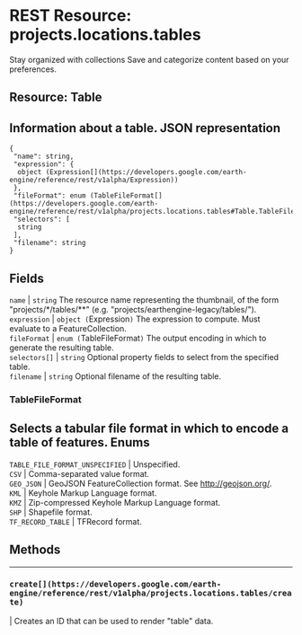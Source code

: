  
#  REST Resource: projects.locations.tables 
Stay organized with collections  Save and categorize content based on your preferences. 
## Resource: Table
Information about a table.
JSON representation  
---  
```
{
 "name": string,
 "expression": {
  object (Expression[](https://developers.google.com/earth-engine/reference/rest/v1alpha/Expression))
 },
 "fileFormat": enum (TableFileFormat[](https://developers.google.com/earth-engine/reference/rest/v1alpha/projects.locations.tables#Table.TableFileFormat)),
 "selectors": [
  string
 ],
 "filename": string
}
```
  
Fields  
---  
`name` |  `string` The resource name representing the thumbnail, of the form "projects/*/tables/**" (e.g. "projects/earthengine-legacy/tables/").  
`expression` |  `object (`Expression[](https://developers.google.com/earth-engine/reference/rest/v1alpha/Expression)`)` The expression to compute. Must evaluate to a FeatureCollection.  
`fileFormat` |  `enum (`TableFileFormat[](https://developers.google.com/earth-engine/reference/rest/v1alpha/projects.locations.tables#Table.TableFileFormat)`)` The output encoding in which to generate the resulting table.  
`selectors[]` |  `string` Optional property fields to select from the specified table.  
`filename` |  `string` Optional filename of the resulting table.  
### TableFileFormat
Selects a tabular file format in which to encode a table of features.
Enums  
---  
`TABLE_FILE_FORMAT_UNSPECIFIED` | Unspecified.  
`CSV` | Comma-separated value format.  
`GEO_JSON` | GeoJSON FeatureCollection format. See <http://geojson.org/>.  
`KML` | Keyhole Markup Language format.  
`KMZ` | Zip-compressed Keyhole Markup Language format.  
`SHP` | Shapefile format.  
`TF_RECORD_TABLE` | TFRecord format.  
## Methods  
---  
### `create[](https://developers.google.com/earth-engine/reference/rest/v1alpha/projects.locations.tables/create)`
|  Creates an ID that can be used to render "table" data.  
